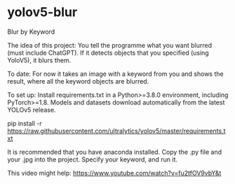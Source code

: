 # yolov5-blur
Blur by Keyword

The idea of this project:
  You tell the programme what you want blurred (must include ChatGPT).
  If it detects objects that you specified (using YoloV5), it blurs them.

To date:
  For now it takes an image with a keyword from you and shows the result, where all the keyword objects are blurred.

To set up:
  Install requirements.txt in a Python>=3.8.0 environment, including PyTorch>=1.8. Models and datasets download automatically from the latest YOLOv5 release.
  
  pip install -r https://raw.githubusercontent.com/ultralytics/yolov5/master/requirements.txt 
  
  It is recommended that you have anaconda installed.
  Copy the .py file and your .jpg into the project. 
  Specify your keyword, and run it.

  This video might help: https://www.youtube.com/watch?v=fu2tfOV9vbY&t
